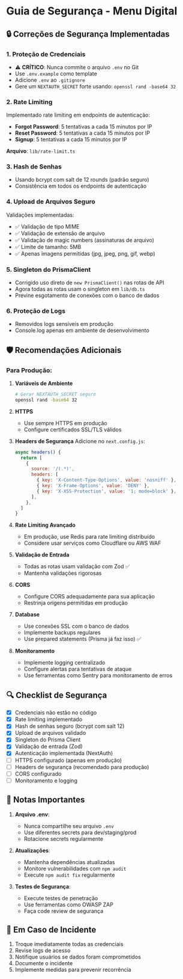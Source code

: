 # Guia de Segurança - Menu Digital

## 🔒 Correções de Segurança Implementadas

### 1. **Proteção de Credenciais**
- ⚠️ **CRÍTICO**: Nunca commite o arquivo `.env` no Git
- Use `.env.example` como template
- Adicione `.env` ao `.gitignore`
- Gere um `NEXTAUTH_SECRET` forte usando: `openssl rand -base64 32`

### 2. **Rate Limiting**
Implementado rate limiting em endpoints de autenticação:
- **Forgot Password**: 5 tentativas a cada 15 minutos por IP
- **Reset Password**: 5 tentativas a cada 15 minutos por IP  
- **Signup**: 5 tentativas a cada 15 minutos por IP

**Arquivo**: `lib/rate-limit.ts`

### 3. **Hash de Senhas**
- Usando bcrypt com salt de 12 rounds (padrão seguro)
- Consistência em todos os endpoints de autenticação

### 4. **Upload de Arquivos Seguro**
Validações implementadas:
- ✅ Validação de tipo MIME
- ✅ Validação de extensão de arquivo
- ✅ Validação de magic numbers (assinaturas de arquivo)
- ✅ Limite de tamanho: 5MB
- ✅ Apenas imagens permitidas (jpg, jpeg, png, gif, webp)

### 5. **Singleton do PrismaClient**
- Corrigido uso direto de `new PrismaClient()` nas rotas de API
- Agora todas as rotas usam o singleton em `lib/db.ts`
- Previne esgotamento de conexões com o banco de dados

### 6. **Proteção de Logs**
- Removidos logs sensíveis em produção
- Console.log apenas em ambiente de desenvolvimento

## 🛡️ Recomendações Adicionais

### Para Produção:

1. **Variáveis de Ambiente**
   ```bash
   # Gerar NEXTAUTH_SECRET seguro
   openssl rand -base64 32
   ```

2. **HTTPS**
   - Use sempre HTTPS em produção
   - Configure certificados SSL/TLS válidos

3. **Headers de Segurança**
   Adicione no `next.config.js`:
   ```javascript
   async headers() {
     return [
       {
         source: '/(.*)',
         headers: [
           { key: 'X-Content-Type-Options', value: 'nosniff' },
           { key: 'X-Frame-Options', value: 'DENY' },
           { key: 'X-XSS-Protection', value: '1; mode=block' },
         ],
       },
     ]
   }
   ```

4. **Rate Limiting Avançado**
   - Em produção, use Redis para rate limiting distribuído
   - Considere usar serviços como Cloudflare ou AWS WAF

5. **Validação de Entrada**
   - Todas as rotas usam validação com Zod ✅
   - Mantenha validações rigorosas

6. **CORS**
   - Configure CORS adequadamente para sua aplicação
   - Restrinja origens permitidas em produção

7. **Database**
   - Use conexões SSL com o banco de dados
   - Implemente backups regulares
   - Use prepared statements (Prisma já faz isso) ✅

8. **Monitoramento**
   - Implemente logging centralizado
   - Configure alertas para tentativas de ataque
   - Use ferramentas como Sentry para monitoramento de erros

## 🔍 Checklist de Segurança

- [x] Credenciais não estão no código
- [x] Rate limiting implementado
- [x] Hash de senhas seguro (bcrypt com salt 12)
- [x] Upload de arquivos validado
- [x] Singleton do Prisma Client
- [x] Validação de entrada (Zod)
- [x] Autenticação implementada (NextAuth)
- [ ] HTTPS configurado (apenas em produção)
- [ ] Headers de segurança (recomendado para produção)
- [ ] CORS configurado
- [ ] Monitoramento e logging

## 📝 Notas Importantes

1. **Arquivo .env**:
   - Nunca compartilhe seu arquivo `.env`
   - Use diferentes secrets para dev/staging/prod
   - Rotacione secrets regularmente

2. **Atualizações**:
   - Mantenha dependências atualizadas
   - Monitore vulnerabilidades com `npm audit`
   - Execute `npm audit fix` regularmente

3. **Testes de Segurança**:
   - Execute testes de penetração
   - Use ferramentas como OWASP ZAP
   - Faça code review de segurança

## 🚨 Em Caso de Incidente

1. Troque imediatamente todas as credenciais
2. Revise logs de acesso
3. Notifique usuários se dados foram comprometidos
4. Documente o incidente
5. Implemente medidas para prevenir recorrência
